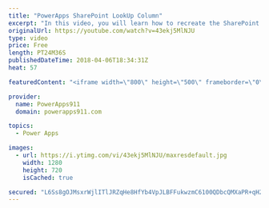 ```yaml
---
title: "PowerApps SharePoint LookUp Column"
excerpt: "In this video, you will learn how to recreate the SharePoint LookUp column functionality that you want instead of using the mean SharePoint look up column that is built in. Lots of fun in this video.  For PowerApps Consulting check out https://www.PowerApps911.com"
originalUrl: https://youtube.com/watch?v=43ekj5MlNJU
type: video
price: Free
length: PT24M36S
publishedDateTime: 2018-04-06T18:34:31Z
heat: 57

featuredContent: "<iframe width=\"800\" height=\"500\" frameborder=\"0\" src=\"https://www.youtube.com/embed/43ekj5MlNJU\" allow=\"accelerometer; autoplay; encrypted-media; gyroscope; picture-in-picture\" allowfullscreen></iframe>"

provider:
  name: PowerApps911
  domain: powerapps911.com

topics:
  - Power Apps

images:
  - url: https://i.ytimg.com/vi/43ekj5MlNJU/maxresdefault.jpg
    width: 1280
    height: 720
    isCached: true

secured: "L6Ss8gOJMsxrWjlITlJRZqHe8HfYb4VpJLBFFukwzmC6100QDbcQMXaPR+qH2vo9nvF3TPFdbl9bUXjCjO5m6gXK6Y3e5HW/F/8zBz3r4ecUhKApQicjislf7HFNjjYBXdnqCf4V4dfAJLFEvqVXaMj68zvUQlkF4wq9jU3tpd/6fOgcd9TiOFv8m67mP2oH7+pJBcwEE5dw+PRy8o3Jfve+NdK0nnz24hT4cQr6ZhRk9/AMIqhRppVF7vPPEnkzehNDx/CjPCc0HFa61IH47qE0JY2v+shZ7c1aEfmwoZRv1Mvc79X6NrBq93PPzOik3tYr4v3jhnn3L1UPPLR42YwjSDnorx9VuX7w0Kjyk5JZwFcrKJjNYGwdKNLwraeCIvYfXrc2sRn8n0uypQBb2schuxOeXbaYdjx502UgFbA=;tGu0IfXvs1ca6xFJJQd9gw=="
---
```


